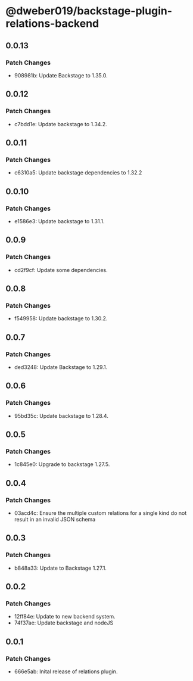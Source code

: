 # @dweber019/backstage-plugin-relations-backend

## 0.0.13

### Patch Changes

- 908981b: Update Backstage to 1.35.0.

## 0.0.12

### Patch Changes

- c7bdd1e: Update backstage to 1.34.2.

## 0.0.11

### Patch Changes

- c6310a5: Update backstage dependencies to 1.32.2

## 0.0.10

### Patch Changes

- e1586e3: Update backstage to 1.31.1.

## 0.0.9

### Patch Changes

- cd2f9cf: Update some dependencies.

## 0.0.8

### Patch Changes

- f549958: Update backstage to 1.30.2.

## 0.0.7

### Patch Changes

- ded3248: Update Backstage to 1.29.1.

## 0.0.6

### Patch Changes

- 95bd35c: Update backstage to 1.28.4.

## 0.0.5

### Patch Changes

- 1c845e0: Upgrade to backstage 1.27.5.

## 0.0.4

### Patch Changes

- 03acd4c: Ensure the multiple custom relations for a single kind do not result in an invalid JSON schema

## 0.0.3

### Patch Changes

- b848a33: Update to Backstage 1.27.1.

## 0.0.2

### Patch Changes

- 12ff84e: Update to new backend system.
- 74f37ae: Update backstage and nodeJS

## 0.0.1

### Patch Changes

- 666e5ab: Inital release of relations plugin.
